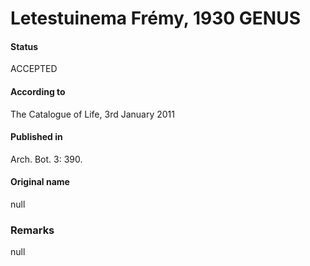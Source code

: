 # Letestuinema Frémy, 1930 GENUS

#### Status
ACCEPTED

#### According to
The Catalogue of Life, 3rd January 2011

#### Published in
Arch. Bot. 3: 390.

#### Original name
null

### Remarks
null